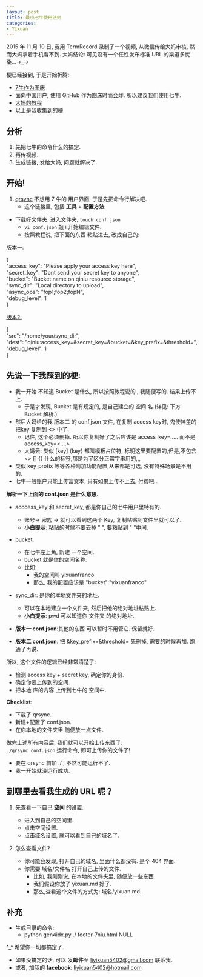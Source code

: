 ```yaml
---
layout: post
title: 最小七牛使用法则
categories:
- Yixuan
---
```


2015 年 11 月 10 日, 我用 TermRecord 录制了一个视频, 从微信传给大妈审核, 然而大妈拿着手机看不到.  大妈结论: 可见没有一个任性发布标准 URL 的渠道多忧桑...→_→

梗已经接到, 于是开始折腾:  

* [7牛作为图床](https://github.com/OpenMindClub/2.OMOOC.py/issues/70)  
* 面向中国用户, 使用 GitHub 作为图床时而会炸. 所以建议我们使用七牛.  
* [大妈的教程](http://blog.zhgdg.org/2013-08/usage7niu/)  
* 以上是我收集到的梗.  

## 分析
1. 先把七牛的命令什么的搞定.
2. 再传视频.
3. 生成链接, 发给大妈, 问题就解决了.

## 开始!

1.  [qrsync](http://docs.qiniu.com/tools/v6/qrsync.html)
不想用 7 牛的 用户界面, 于是先把命令行解决吧.  
	* 这个链接里, 包括 **工具** + **配置方法**

* 下载好文件夹. 进入文件夹, `touch conf.json`
	* `vi conf.json` 敲 i 开始编辑文件.
	* 按照教程说, 把下面的东西 粘贴进去, 改成自己的:

版本一:

{  
    "access_key": "Please apply your access key here",  
    "secret_key": "Dont send your secret key to anyone",  
    "bucket": "Bucket name on qiniu resource storage",  
    "sync_dir": "Local directory to upload",  
    "async_ops": "fop1;fop2;fopN",  
    "debug_level": 1  
}  


[版本2:](http://developer.qiniu.com/docs/v6/tools/qrsync.html)

{  
    "src":          "/home/your/sync_dir",  
    "dest":          "qiniu:access_key=<AccessKey>&secret_key=<SecretKey>&bucket=<Bucket>&key_prefix=<KeyPrefix>&threshold=<Threshold>",  
    "debug_level":  1  
}  



## 先说一下我踩到的梗:

 * 我一开始 不知道 Bucket 是什么, 所以按照教程说的 , 我随便写的. 结果上传不上.
   * 于是才发现, Bucket 是有规定的, 是自己建立的 空间 名.(详见: 下方 Bucket 解析.)
 * 然后大妈给的我 版本二 的 conf.json 文件, 在复制 access key时, 鬼使神差的 把key 复制到 <> 中了.
   * 记住, 这个必须删掉. 所以你复制好了之后应该是 access_key=..... 而不是 access_key=<....>
   * 大妈云: 类似 <key> [key] {key} 都叫模板占位符, 标明这里要配置的,但是,不包含 <> [] {} 什么的标签,那是为了区分正常字串用的,,,   
 * 类似 key_profix 等等各种附加功能配置,从来都是可选, 没有特殊场景是不用的.
 * 七牛一般账户只能上传富文本, 只有如果上传不上去, 付费吧...

**解析一下上面的 conf.json 是什么意思.**

 * acccess_key 和 secret_key, 都是你自己的七牛用户里特有的.
	* 账号→ 密匙 → 就可以看到这两个 Key, 复制粘贴到文件里就可以了.
	* **小白提示**: 粘贴的时候不要去掉 " ", 要粘贴到 " "中间.


 * bucket:
	* 在七牛左上角, 新建 一个空间.
	* bucket 就是你的空间名称.
	* 比如:
		* 我的空间叫 yixuanfranco
		* 那么, 我的配置应该是 "bucket":"yixuanfranco"

 * sync_dir: 是你的本地文件夹的地址.
	* 可以在本地建立一个文件夹, 然后把他的绝对地址粘贴上.
	* **小白提示**: pwd 可以知道你 文件夹 的绝对地址.

* **版本一 conf.json**:其他的东西 可以暂时不用管它. 保留就好.
*  **版本二 conf.json**: 把 &key_prefix=<KeyPrefix>&threshold=<Threshold> 先删掉, 需要的时候再加. 跑通了再说.

所以, 这个文件的逻辑已经非常清楚了:  

* 检测 access key + secret key, 确定你的身份.  
* 确定你要上传到的空间.  
* 把本地 库的内容 上传到七牛的 空间中.  


**Checklist**:  

* 下载了 qrsync.  
* 新建+配置了 conf.json.  
* 在你本地的文件夹里 随便放一点文件.  

做完上述所有内容后, 我们就可以开始上传东西了:  
`./qrsync conf.json`
运行命令, 即可上传你的文件了!     

* 要在 qrsync 前加 ./ , 不然可能运行不了.    
* 我一开始就没运行成功.  

## 到哪里去看我生成的 URL 呢？
1. 先查看一下自己 **空间** 的设置.
	* 进入到自己的空间里.
	* 点击空间设置.
	* 点击域名设置, 就可以看到自己的域名了.

2. 怎么查看文件?
	* 你可能会发现, 打开自己的域名, 里面什么都没有. 是个 404 界面.
	* 你需要 域名/文件名 打开自己上传的文件.
		* 比如, 我刚刚说, 在本地的文件夹里, 随便放一些东西.
		* 我们假设你放了 yixuan.md 好了.
		* 那么,查看这个文件的方式为: 域名/yixuan.md.

## 补充

* 生成目录的命令:
  * python gen4idx.py ./ footer-7niu.html NULL

^_^ 希望你一切都搞定了.   

* 如果没搞定的话, 可以 发**邮件**至 liyixuan5402@gmail.com 联系我.   
* 或者, 加我的 **facebook**: liyixuan5402@hotmail.com  
